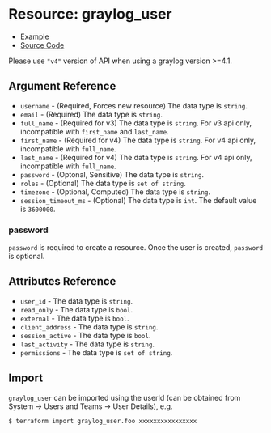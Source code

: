 # Resource: graylog_user

* [Example](https://github.com/zahiar/terraform-provider-graylog/blob/master/examples/v0.12/user.tf)
* [Source Code](https://github.com/zahiar/terraform-provider-graylog/blob/master/graylog/resource/user/resource.go)

Please use `"v4"` version of API when using a graylog version >=4.1.

## Argument Reference

* `username` - (Required, Forces new resource) The data type is `string`.
* `email` - (Required) The data type is `string`.
* `full_name` - (Required for v3) The data type is `string`. For v3 api only, incompatible with `first_name` and `last_name`.
* `first_name` - (Required for v4) The data type is `string`. For v4 api only, incompatible with `full_name`.
* `last_name` - (Required for v4) The data type is `string`. For v4 api only, incompatible with `full_name`.
* `password` - (Optonal, Sensitive) The data type is `string`.
* `roles` - (Optional) The data type is `set of string`.
* `timezone` - (Optional, Computed) The data type is `string`.
* `session_timeout_ms` - (Optional) The data type is `int`. The default value is `3600000`.

### password

`password` is required to create a resource.
Once the user is created, `password` is optional.

## Attributes Reference

* `user_id` - The data type is `string`.
* `read_only` - The data type is `bool`.
* `external` - The data type is `bool`.
* `client_address` - The data type is `string`.
* `session_active` - The data type is `bool`.
* `last_activity` - The data type is `string`.
* `permissions` - The data type is `set of string`.

## Import

`graylog_user` can be imported using the userId (can be obtained from System -> Users and Teams -> User Details), e.g.

```
$ terraform import graylog_user.foo xxxxxxxxxxxxxxxx
```
